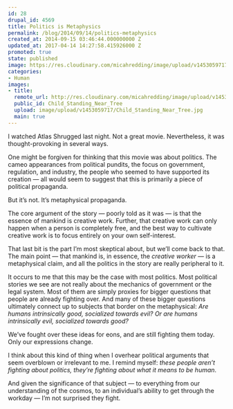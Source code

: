 ```yaml
---
id: 28
drupal_id: 4569
title: Politics is Metaphysics
permalink: /blog/2014/09/14/politics-metaphysics
created_at: 2014-09-15 03:46:44.000000000 Z
updated_at: 2017-04-14 14:27:58.415926000 Z
promoted: true
state: published
image: https://res.cloudinary.com/micahredding/image/upload/v1453059717/Child_Standing_Near_Tree.jpg
categories:
- Human
images:
- title: 
  remote_url: http://res.cloudinary.com/micahredding/image/upload/v1453059717/Child_Standing_Near_Tree.jpg
  public_id: Child_Standing_Near_Tree
  upload: image/upload/v1453059717/Child_Standing_Near_Tree.jpg
  main: true
---
```

I watched Atlas Shrugged last night. Not a great movie. Nevertheless, it was thought-provoking in several ways.

One might be forgiven for thinking that this movie was about politics. The cameo appearances from political pundits, the focus on government, regulation, and industry, the people who seemed to have supported its creation — all would seem to suggest that this is primarily a piece of political propaganda. 

But it’s not. It’s metaphysical propaganda.

The core argument of the story — poorly told as it was — is that the essence of mankind is creative work. Further, that creative work can only happen when a person is completely free, and the best way to cultivate creative work is to focus entirely on your own self-interest.

That last bit is the part I’m most skeptical about, but we’ll come back to that. The main point — that mankind is, in essence, the *creative worker* — is a metaphysical claim, and all the politics in the story are really peripheral to it. 

It occurs to me that this may be the case with most politics. Most political stories we see are not really about the mechanics of government or the legal system. Most of them are simply proxies for bigger questions that people are already fighting over. And many of these bigger questions ultimately connect up to subjects that border on the metaphysical: *Are humans intrinsically good, socialized towards evil? Or are humans intrinsically evil, socialized towards good?*

We’ve fought over these ideas for eons, and are still fighting them today. Only our expressions change.

I think about this kind of thing when I overhear political arguments that seem overblown or irrelevant to me. I remind myself: *these people aren’t fighting about politics, they’re fighting about what it means to be human*.

And given the significance of that subject — to everything from our understanding of the cosmos, to an individual’s ability to get through the workday — I’m not surprised they fight.
